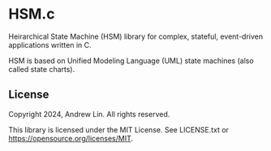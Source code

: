 # HSM.c

Heirarchical State Machine (HSM) library for complex, stateful, event-driven
applications written in C.

HSM is based on Unified Modeling Language (UML) state machines (also called
state charts).

## License

Copyright 2024, Andrew Lin. All rights reserved.

This library is licensed under the MIT License. See LICENSE.txt or
https://opensource.org/licenses/MIT.

